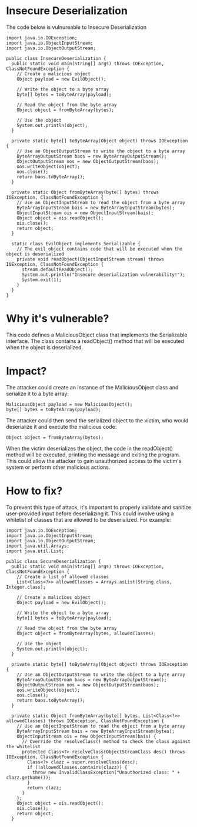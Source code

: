 # Insecure Deserialization

The code below is vulnureable to Insecure Deserialization

```
import java.io.IOException;
import java.io.ObjectInputStream;
import java.io.ObjectOutputStream;

public class InsecureDeserialization {
  public static void main(String[] args) throws IOException, ClassNotFoundException {
    // Create a malicious object
    Object payload = new EvilObject();

    // Write the object to a byte array
    byte[] bytes = toByteArray(payload);

    // Read the object from the byte array
    Object object = fromByteArray(bytes);

    // Use the object
    System.out.println(object);
  }

  private static byte[] toByteArray(Object object) throws IOException {
    // Use an ObjectOutputStream to write the object to a byte array
    ByteArrayOutputStream baos = new ByteArrayOutputStream();
    ObjectOutputStream oos = new ObjectOutputStream(baos);
    oos.writeObject(object);
    oos.close();
    return baos.toByteArray();
  }

  private static Object fromByteArray(byte[] bytes) throws IOException, ClassNotFoundException {
    // Use an ObjectInputStream to read the object from a byte array
    ByteArrayInputStream bais = new ByteArrayInputStream(bytes);
    ObjectInputStream ois = new ObjectInputStream(bais);
    Object object = ois.readObject();
    ois.close();
    return object;
  }

  static class EvilObject implements Serializable {
    // The evil object contains code that will be executed when the object is deserialized
    private void readObject(ObjectInputStream stream) throws IOException, ClassNotFoundException {
      stream.defaultReadObject();
      System.out.println("Insecure deserialization vulnerability!");
      System.exit(1);
    }
  }
}
```

# Why it's vulnerable?
This code defines a MaliciousObject class that implements the Serializable interface. The class contains a readObject() method that will be executed when the object is deserialized. 

# Impact?
The attacker could create an instance of the MaliciousObject class and serialize it to a byte array:

```
MaliciousObject payload = new MaliciousObject();
byte[] bytes = toByteArray(payload);
```
The attacker could then send the serialized object to the victim, who would deserialize it and execute the malicious code:

```
Object object = fromByteArray(bytes);
```

When the victim deserializes the object, the code in the readObject() method will be executed, printing the message and exiting the program. This could allow the attacker to gain unauthorized access to the victim's system or perform other malicious actions.

# How to fix?
To prevent this type of attack, it's important to properly validate and sanitize user-provided input before deserializing it. This could involve using a whitelist of classes that are allowed to be deserialized. For example:

```
import java.io.IOException;
import java.io.ObjectInputStream;
import java.io.ObjectOutputStream;
import java.util.Arrays;
import java.util.List;

public class SecureDeserialization {
  public static void main(String[] args) throws IOException, ClassNotFoundException {
    // Create a list of allowed classes
    List<Class<?>> allowedClasses = Arrays.asList(String.class, Integer.class);

    // Create a malicious object
    Object payload = new EvilObject();

    // Write the object to a byte array
    byte[] bytes = toByteArray(payload);

    // Read the object from the byte array
    Object object = fromByteArray(bytes, allowedClasses);

    // Use the object
    System.out.println(object);
  }

  private static byte[] toByteArray(Object object) throws IOException {
    // Use an ObjectOutputStream to write the object to a byte array
    ByteArrayOutputStream baos = new ByteArrayOutputStream();
    ObjectOutputStream oos = new ObjectOutputStream(baos);
    oos.writeObject(object);
    oos.close();
    return baos.toByteArray();
  }

  private static Object fromByteArray(byte[] bytes, List<Class<?>> allowedClasses) throws IOException, ClassNotFoundException {
    // Use an ObjectInputStream to read the object from a byte array
    ByteArrayInputStream bais = new ByteArrayInputStream(bytes);
    ObjectInputStream ois = new ObjectInputStream(bais) {
      // Override the resolveClass() method to check the class against the whitelist
      protected Class<?> resolveClass(ObjectStreamClass desc) throws IOException, ClassNotFoundException {
        Class<?> clazz = super.resolveClass(desc);
        if (!allowedClasses.contains(clazz)) {
          throw new InvalidClassException("Unauthorized class: " + clazz.getName());
        }
        return clazz;
      }
    };
    Object object = ois.readObject();
    ois.close();
    return object;
  }
```
